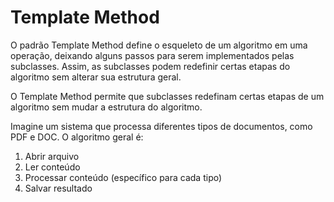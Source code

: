 # Template Method

O padrão Template Method define o esqueleto de um algoritmo em uma operação, deixando alguns passos para serem implementados pelas subclasses. Assim, as subclasses podem redefinir certas etapas do algoritmo sem alterar sua estrutura geral.

O Template Method permite que subclasses redefinam certas etapas de um algoritmo sem mudar a estrutura do algoritmo.

Imagine um sistema que processa diferentes tipos de documentos, como PDF e DOC. O algoritmo geral é:

1. Abrir arquivo
2. Ler conteúdo
3. Processar conteúdo (específico para cada tipo)
4. Salvar resultado

